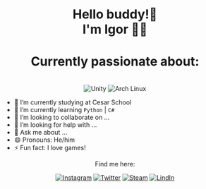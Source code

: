 <h1 align='center'>
Hello buddy!👋</br>I'm Igor 🌿🦋
</h1>

<div align="center">
  <h1>Currently passionate about:</h1>
  
  <br>
  <img src="https://img.shields.io/badge/unity-%23000000.svg?style=for-the-badge&logo=unity&logoColor=white" alt="Unity"/>
  <img src="https://img.shields.io/badge/Arch%20Linux-1793D1?logo=arch-linux&logoColor=fff&style=for-the-badge" alt="Arch Linux"/>

</div>

- 🔭 I’m currently studying at Cesar School  
- 🌱 I’m currently learning `Python` | `C#`  
- 👯 I’m looking to collaborate on ...  
- 🤔 I’m looking for help with ...  
- 💬 Ask me about ...  
- 😄 Pronouns: He/him  
- ⚡ Fun fact: I love games!
  
<div align='center'>
  
Find me here:


[![Instagram](https://img.shields.io/badge/Instagram-E4405F?style=for-the-badge&logo=instagram&logoColor=white)](https://www.instagram.com/igor._gabrield/)
[![Twitter](https://img.shields.io/badge/twitter-x?style=for-the-badge&logo=x&logoColor=white&color=%230f1419)](https://x.com/igortrashcan)
[![Steam](https://img.shields.io/badge/steam-%23000000.svg?style=for-the-badge&logo=steam&logoColor=white)](https://steamcommunity.com/id/igortrashcan/)
[![LindIn](https://img.shields.io/badge/LinkedIn-0077B5?style=for-the-badge&logo=linkedin&logoColor=white)](https://www.linkedin.com/in/igorgabrields/)

</div>
